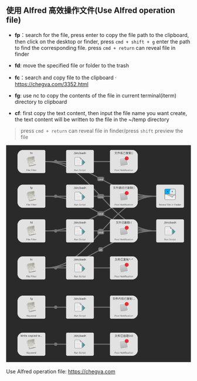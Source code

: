 ## 使用 Alfred 高效操作文件(Use Alfred operation file)

- **fp**：search for the file, press enter to copy the file path to the clipboard, then click on the desktop or finder, press `cmd + shift + g` enter the path to find the corresponding file. press `cmd + return` can reveal file in finder

- **fd**: move the specified file or folder to the trash

- **fc**：search and copy file to the clipboard · https://chegva.com/3352.html

- **fg**: use nc to copy the contents of the file in current terminal(iterm) directory to clipboard 

- **cf**: first copy the text content, then input the file name you want create, the text content will be written to the file in the ~/temp directory 

> press `cmd + return` can reveal file in finder/press `shift` preview the file

![image](https://github.com/anzhihe/Efficient-office/blob/master/file-operation/File%20Operation.png) 

Use Alfred operation file: https://chegva.com
